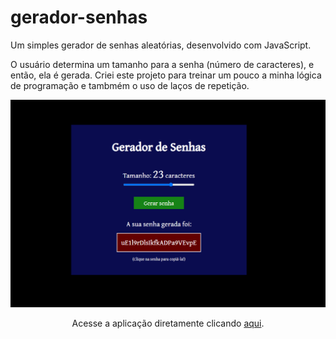 # gerador-senhas
Um simples gerador de senhas aleatórias, desenvolvido com JavaScript.

O usuário determina um tamanho para a senha (número de caracteres), e então, ela é gerada. Criei este projeto para treinar um pouco a minha lógica de programação e tambmém o uso de laços de repetição.

<img src="https://github.com/GabrielLima5/imagens-projetos/blob/main/images/Gerador%20de%20Senhas.png">

<p align="center">Acesse a aplicação diretamente clicando <a href="https://gabriellima5.github.io/gerador-senhas/">aqui</a>.</p>
